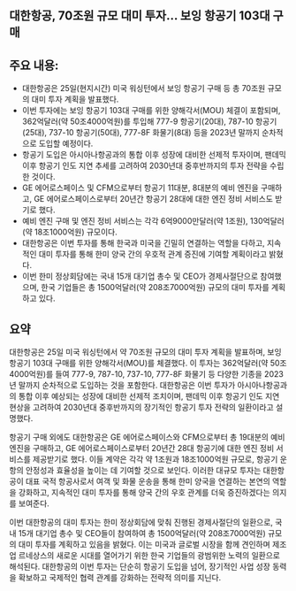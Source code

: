 ## 대한항공, 70조원 규모 대미 투자… 보잉 항공기 103대 구매

## 주요 내용:
*   대한항공은 25일(현지시간) 미국 워싱턴에서 보잉 항공기 구매 등 총 70조원 규모의 대미 투자 계획을 발표했다.
*   이번 투자에는 보잉 항공기 103대 구매를 위한 양해각서(MOU) 체결이 포함되며, 362억달러(약 50조4000억원)를 투입해 777-9 항공기(20대), 787-10 항공기(25대), 737-10 항공기(50대), 777-8F 화물기(8대) 등을 2023년 말까지 순차적으로 도입할 예정이다.
*   항공기 도입은 아시아나항공과의 통합 이후 성장에 대비한 선제적 투자이며, 팬데믹 이후 항공기 인도 지연 추세를 고려하여 2030년대 중후반까지의 투자 전략을 수립한 것이다.
*   GE 에어로스페이스 및 CFM으로부터 항공기 11대분, 8대분의 예비 엔진을 구매하고, GE 에어로스페이스로부터 20년간 항공기 28대에 대한 엔진 정비 서비스도 받기로 했다.
*   예비 엔진 구매 및 엔진 정비 서비스는 각각 6억9000만달러(약 1조원), 130억달러(약 18조1000억원) 규모이다.
*   대한항공은 이번 투자를 통해 한국과 미국을 긴밀히 연결하는 역할을 다하고, 지속적인 대미 투자를 통해 한미 양국 간의 우호적 관계 증진에 기여할 계획이라고 밝혔다.
*   이번 한미 정상회담에는 국내 15개 대기업 총수 및 CEO가 경제사절단으로 참여했으며, 한국 기업들은 총 1500억달러(약 208조7000억원) 규모의 대미 투자를 계획하고 있다.

## 요약
대한항공은 25일 미국 워싱턴에서 약 70조원 규모의 대미 투자 계획을 발표하며, 보잉 항공기 103대 구매를 위한 양해각서(MOU)를 체결했다. 이 투자는 362억달러(약 50조4000억원)를 들여 777-9, 787-10, 737-10, 777-8F 화물기 등 다양한 기종을 2023년 말까지 순차적으로 도입하는 것을 포함한다. 대한항공은 이번 투자가 아시아나항공과의 통합 이후 예상되는 성장에 대비한 선제적 조치이며, 팬데믹 이후 항공기 인도 지연 현상을 고려하여 2030년대 중후반까지의 장기적인 항공기 투자 전략의 일환이라고 설명했다.

항공기 구매 외에도 대한항공은 GE 에어로스페이스와 CFM으로부터 총 19대분의 예비 엔진을 구매하고, GE 에어로스페이스로부터 20년간 28대 항공기에 대한 엔진 정비 서비스를 제공받기로 했다. 이들 계약은 각각 약 1조원과 18조1000억원 규모로, 항공기 운항의 안정성과 효율성을 높이는 데 기여할 것으로 보인다. 이러한 대규모 투자는 대한항공이 대표 국적 항공사로서 여객 및 화물 운송을 통해 한미 양국을 연결하는 본연의 역할을 강화하고, 지속적인 대미 투자를 통해 양국 간의 우호 관계를 더욱 증진하겠다는 의지를 보여준다.

이번 대한항공의 대미 투자는 한미 정상회담에 맞춰 진행된 경제사절단의 일환으로, 국내 15개 대기업 총수 및 CEO들이 참여하여 총 1500억달러(약 208조7000억원) 규모의 대미 투자를 계획하고 있음을 밝혔다. 이는 미국과 글로벌 시장을 함께 견인하며 제조업 르네상스의 새로운 시대를 열어가기 위한 한국 기업들의 광범위한 노력의 일환으로 해석된다. 대한항공의 이번 투자는 단순히 항공기 도입을 넘어, 장기적인 사업 성장 동력을 확보하고 국제적인 협력 관계를 강화하는 전략적 의미를 지닌다.